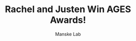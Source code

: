 ---
title: Rachel and Justen Win AGES Awards!
image: images/blog/rachel_justen.png
author: Manske Lab
tags:
  - awards
---